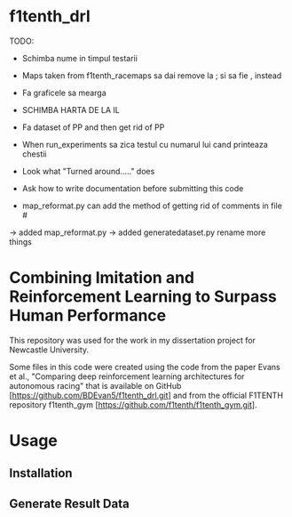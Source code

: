 # f1tenth_drl
TODO:
- Schimba nume in timpul testarii
- Maps taken from f1tenth_racemaps sa dai remove la ; si sa fie , instead
- Fa graficele sa mearga
- SCHIMBA HARTA DE LA IL
- Fa dataset of PP and then get rid of PP
- When run_experiments sa zica testul cu numarul lui cand printeaza chestii
- Look what "Turned around....." does

- Ask how to write documentation before submitting this code
- map_reformat.py can add the method of getting rid of comments in file #

-> added map_reformat.py
-> added generatedataset.py rename more things


# Combining Imitation and Reinforcement Learning to Surpass Human Performance
This repository was used for the work in my dissertation project for Newcastle University.

Some files in this code were created using the code from the paper Evans et al., "Comparing deep reinforcement learning architectures for autonomous racing" that is available on GitHub [https://github.com/BDEvan5/f1tenth_drl.git] and from the official F1TENTH repository f1tenth_gym [https://github.com/f1tenth/f1tenth_gym.git].


# Usage


## Installation

## Generate Result Data